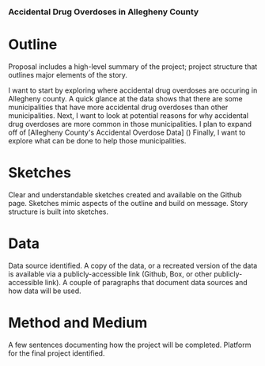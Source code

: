 ### Accidental Drug Overdoses in Allegheny County

# Outline
Proposal includes a high-level summary of the project; project structure that outlines major elements of the story.

I want to start by exploring where accidental drug overdoses are occuring in Allegheny county. A quick glance at the data shows that there are some municipalities that have more accidental drug overdoses than other municipalities. Next, I want to look at potential reasons for why accidental drug overdoses are more common in those municipalities. I plan to expand off of [Allegheny County's Accidental Overdose Data] () Finally, I want to explore what can be done to help those municipalities. 

# Sketches
Clear and understandable sketches created and available on the Github page. Sketches mimic aspects of the outline and build on message. Story structure is built into sketches.

# Data
Data source identified. A copy of the data, or a recreated version of the data is available via a publicly-accessible link (Github, Box, or other publicly-accessible link). A couple of paragraphs that document data sources and how data will be used.

# Method and Medium
A few sentences documenting how the project will be completed. Platform for the final project identified.

